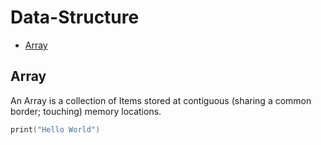 # Data-Structure
 * [Array](##Array)
 
## Array

An Array is a collection of Items stored at contiguous (sharing a common border; touching) memory locations.

```C
print("Hello World")
```
